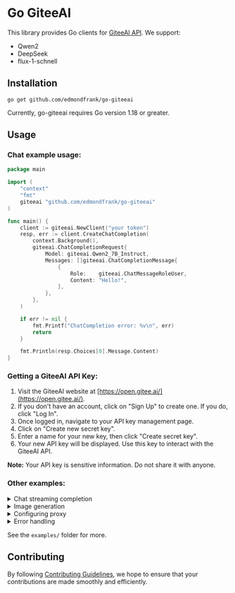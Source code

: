 # Go GiteeAI

This library provides Go clients for [GiteeAI API](https://open.gitee.ai/). We support: 

* Qwen2
* DeepSeek
* flux-1-schnell

## Installation

```
go get github.com/edmondfrank/go-giteeai
```
Currently, go-giteeai requires Go version 1.18 or greater.


## Usage

### Chat example usage:

```go
package main

import (
	"context"
	"fmt"
	giteeai "github.com/edmondfrank/go-giteeai"
)

func main() {
	client := giteeai.NewClient("your token")
	resp, err := client.CreateChatCompletion(
		context.Background(),
		giteeai.ChatCompletionRequest{
			Model: giteeai.Qwen2_7B_Instruct,
			Messages: []giteeai.ChatCompletionMessage{
				{
					Role:    giteeai.ChatMessageRoleUser,
					Content: "Hello!",
				},
			},
		},
	)

	if err != nil {
		fmt.Printf("ChatCompletion error: %v\n", err)
		return
	}

	fmt.Println(resp.Choices[0].Message.Content)
}

```

### Getting a GiteeAI API Key:

1. Visit the GiteeAI website at [https://open.gitee.ai/](https://open.gitee.ai/).
2. If you don't have an account, click on "Sign Up" to create one. If you do, click "Log In".
3. Once logged in, navigate to your API key management page.
4. Click on "Create new secret key".
5. Enter a name for your new key, then click "Create secret key".
6. Your new API key will be displayed. Use this key to interact with the GiteeAI API.

**Note:** Your API key is sensitive information. Do not share it with anyone.

### Other examples:

<details>
<summary>Chat streaming completion</summary>

```go
package main

import (
	"context"
	"errors"
	"fmt"
	"io"
	giteeai "github.com/edmondfrank/go-giteeai"
)

func main() {
	c := giteeai.NewClient("your token")
	ctx := context.Background()

	req := giteeai.ChatCompletionRequest{
		Model:     giteeai.Qwen2_7B_Instruct,
		MaxTokens: 20,
		Messages: []giteeai.ChatCompletionMessage{
			{
				Role:    giteeai.ChatMessageRoleUser,
				Content: "Lorem ipsum",
			},
		},
		Stream: true,
	}
	stream, err := c.CreateChatCompletionStream(ctx, req)
	if err != nil {
		fmt.Printf("ChatCompletionStream error: %v\n", err)
		return
	}
	defer stream.Close()

	fmt.Printf("Stream response: ")
	for {
		response, err := stream.Recv()
		if errors.Is(err, io.EOF) {
			fmt.Println("\nStream finished")
			return
		}

		if err != nil {
			fmt.Printf("\nStream error: %v\n", err)
			return
		}


		fmt.Printf(response.Choices[0].Delta.Content)
	}
}
```
</details>

<details>
<summary>Image generation</summary>

```go
package main

import (
	"bytes"
	"context"
	"encoding/base64"
	"fmt"
	giteeai "github.com/edmondfrank/go-giteeai"
	"image/png"
	"os"
)

func main() {
	c := giteeai.NewClient("your token")
	ctx := context.Background()

	// Sample image by link
	reqUrl := giteeai.ImageRequest{
		Prompt:         "Parrot on a skateboard performs a trick, cartoon style, natural light, high detail",
		Size:           giteeai.CreateImageSize256x256,
		ResponseFormat: giteeai.CreateImageResponseFormatURL,
		N:              1,
	}

	respUrl, err := c.CreateImage(ctx, reqUrl)
	if err != nil {
		fmt.Printf("Image creation error: %v\n", err)
		return
	}
	fmt.Println(respUrl.Data[0].URL)

	// Example image as base64
	reqBase64 := giteeai.ImageRequest{
		Prompt:         "Portrait of a humanoid parrot in a classic costume, high detail, realistic light, unreal engine",
		Size:           giteeai.CreateImageSize256x256,
		ResponseFormat: giteeai.CreateImageResponseFormatB64JSON,
		N:              1,
	}

	respBase64, err := c.CreateImage(ctx, reqBase64)
	if err != nil {
		fmt.Printf("Image creation error: %v\n", err)
		return
	}

	imgBytes, err := base64.StdEncoding.DecodeString(respBase64.Data[0].B64JSON)
	if err != nil {
		fmt.Printf("Base64 decode error: %v\n", err)
		return
	}

	r := bytes.NewReader(imgBytes)
	imgData, err := png.Decode(r)
	if err != nil {
		fmt.Printf("PNG decode error: %v\n", err)
		return
	}

	file, err := os.Create("example.png")
	if err != nil {
		fmt.Printf("File creation error: %v\n", err)
		return
	}
	defer file.Close()

	if err := png.Encode(file, imgData); err != nil {
		fmt.Printf("PNG encode error: %v\n", err)
		return
	}

	fmt.Println("The image was saved as example.png")
}

```
</details>

<details>
<summary>Configuring proxy</summary>

```go
config := giteeai.DefaultConfig("token")
proxyUrl, err := url.Parse("http://localhost:{port}")
if err != nil {
	panic(err)
}
transport := &http.Transport{
	Proxy: http.ProxyURL(proxyUrl),
}
config.HTTPClient = &http.Client{
	Transport: transport,
}

c := giteeai.NewClientWithConfig(config)
```

See also: https://pkg.go.dev/badge/github.com/edmondfrank/go-giteeai.svg
</details>

<details>
<summary>Error handling</summary>

example:
```
e := &giteeai.APIError{}
if errors.As(err, &e) {
  switch e.HTTPStatusCode {
    case 401:
      // invalid auth or key (do not retry)
    case 429:
      // rate limiting or engine overload (wait and retry) 
    case 500:
      // giteeai server error (retry)
    default:
      // unhandled
  }
}

```
</details>

See the `examples/` folder for more.

## Contributing

By following [Contributing Guidelines](https://github.com/edmondfrank/go-giteeai/blob/master/CONTRIBUTING.md), we hope to ensure that your contributions are made smoothly and efficiently.
